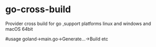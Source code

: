 # go-cross-build
Provider cross build for go ,support platforms linux and windows and macOS 64bit

#usage
goland->main.go->Generate...->Build etc
